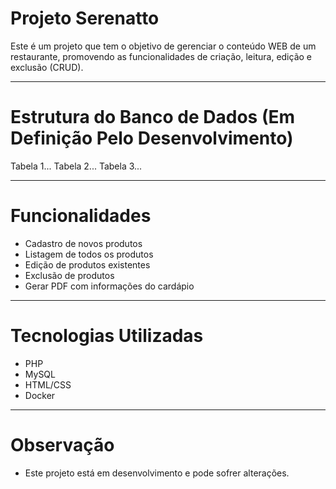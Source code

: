 # Projeto Serenatto

Este é um projeto que tem o objetivo de gerenciar o conteúdo WEB de um restaurante, promovendo as funcionalidades de criação, leitura, edição e exclusão (CRUD).

---

# Estrutura do Banco de Dados (Em Definição Pelo Desenvolvimento)

Tabela 1...
Tabela 2...
Tabela 3...

---

# Funcionalidades

- Cadastro de novos produtos
- Listagem de todos os produtos
- Edição de produtos existentes
- Exclusão de produtos
- Gerar PDF com informações do cardápio

---

# Tecnologias Utilizadas

- PHP
- MySQL
- HTML/CSS
- Docker

---

# Observação

- Este projeto está em desenvolvimento e pode sofrer alterações.